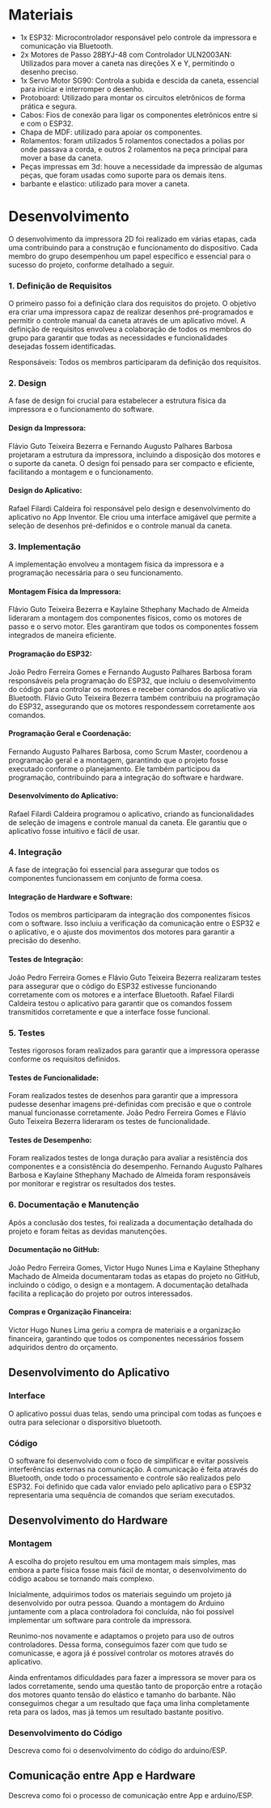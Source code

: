 
# Materiais

* 1x ESP32: Microcontrolador responsável pelo controle da impressora e comunicação via Bluetooth.
* 2x Motores de Passo 28BYJ-48 com Controlador ULN2003AN: Utilizados para mover a caneta nas direções X e Y, permitindo o desenho preciso.
* 1x Servo Motor SG90: Controla a subida e descida da caneta, essencial para iniciar e interromper o desenho.
* Protoboard: Utilizado para montar os circuitos eletrônicos de forma prática e segura.
* Cabos: Fios de conexão para ligar os componentes eletrônicos entre si e com o ESP32.
* Chapa de MDF: utilizado para apoiar os componentes.
* Rolamentos: foram utilizados 5 rolamentos conectados a polias por onde passava a corda, e outros 2 rolamentos na peça principal para mover a base da caneta.
* Peças impressas em 3d: houve a necessidade da impressão de algumas peças, que foram usadas como suporte para os demais itens.
* barbante e elastico: utilizado para mover a caneta.

# Desenvolvimento

 O desenvolvimento da impressora 2D foi realizado em várias etapas, cada uma contribuindo para a construção e funcionamento do dispositivo. Cada membro do grupo desempenhou um papel específico e essencial para o sucesso do projeto, conforme detalhado a seguir.

### 1. Definição de Requisitos
 O primeiro passo foi a definição clara dos requisitos do projeto. O objetivo era criar uma impressora capaz de realizar desenhos pré-programados e permitir o controle manual da caneta através de um aplicativo móvel. A definição de requisitos envolveu a colaboração de todos os membros do grupo para garantir que todas as necessidades e funcionalidades desejadas fossem identificadas.

Responsáveis: Todos os membros participaram da definição dos requisitos.

### 2. Design
A fase de design foi crucial para estabelecer a estrutura física da impressora e o funcionamento do software.

#### Design da Impressora: 
Flávio Guto Teixeira Bezerra e Fernando Augusto Palhares Barbosa projetaram a estrutura da impressora, incluindo a disposição dos motores e o suporte da caneta. O design foi pensado para ser compacto e eficiente, facilitando a montagem e o funcionamento.

#### Design do Aplicativo: 
Rafael Filardi Caldeira foi responsável pelo design e desenvolvimento do aplicativo no App Inventor. Ele criou uma interface amigável que permite a seleção de desenhos pré-definidos e o controle manual da caneta.

### 3. Implementação
A implementação envolveu a montagem física da impressora e a programação necessária para o seu funcionamento.

#### Montagem Física da Impressora: 
Flávio Guto Teixeira Bezerra e Kaylaine Sthephany Machado de Almeida lideraram a montagem dos componentes físicos, como os motores de passo e o servo motor. Eles garantiram que todos os componentes fossem integrados de maneira eficiente.

#### Programação do ESP32: 
João Pedro Ferreira Gomes e Fernando Augusto Palhares Barbosa foram responsáveis pela programação do ESP32, que incluiu o desenvolvimento do código para controlar os motores e receber comandos do aplicativo via Bluetooth. Flávio Guto Teixeira Bezerra também contribuiu na programação do ESP32, assegurando que os motores respondessem corretamente aos comandos.

#### Programação Geral e Coordenação: 
Fernando Augusto Palhares Barbosa, como Scrum Master, coordenou a programação geral e a montagem, garantindo que o projeto fosse executado conforme o planejamento. Ele também participou da programação, contribuindo para a integração do software e hardware.

#### Desenvolvimento do Aplicativo: 
Rafael Filardi Caldeira programou o aplicativo, criando as funcionalidades de seleção de imagens e controle manual da caneta. Ele garantiu que o aplicativo fosse intuitivo e fácil de usar.

### 4. Integração
A fase de integração foi essencial para assegurar que todos os componentes funcionassem em conjunto de forma coesa.

#### Integração de Hardware e Software: 
Todos os membros participaram da integração dos componentes físicos com o software. Isso incluiu a verificação da comunicação entre o ESP32 e o aplicativo, e o ajuste dos movimentos dos motores para garantir a precisão do desenho.

#### Testes de Integração: 
João Pedro Ferreira Gomes e Flávio Guto Teixeira Bezerra realizaram testes para assegurar que o código do ESP32 estivesse funcionando corretamente com os motores e a interface Bluetooth. Rafael Filardi Caldeira testou o aplicativo para garantir que os comandos fossem transmitidos corretamente e que a interface fosse funcional.

### 5. Testes
Testes rigorosos foram realizados para garantir que a impressora operasse conforme os requisitos definidos.

#### Testes de Funcionalidade:
Foram realizados testes de desenhos para garantir que a impressora pudesse desenhar imagens pré-definidas com precisão e que o controle manual funcionasse corretamente. João Pedro Ferreira Gomes e Flávio Guto Teixeira Bezerra lideraram os testes de funcionalidade.

#### Testes de Desempenho: 
Foram realizados testes de longa duração para avaliar a resistência dos componentes e a consistência do desempenho. Fernando Augusto Palhares Barbosa e Kaylaine Sthephany Machado de Almeida foram responsáveis por monitorar e registrar os resultados dos testes.

### 6. Documentação e Manutenção
Após a conclusão dos testes, foi realizada a documentação detalhada do projeto e foram feitas as devidas manutenções.

#### Documentação no GitHub: 
João Pedro Ferreira Gomes, Victor Hugo Nunes Lima e Kaylaine Sthephany Machado de Almeida documentaram todas as etapas do projeto no GitHub, incluindo o código, o design e a montagem. A documentação detalhada facilita a replicação do projeto por outros interessados.

#### Compras e Organização Financeira:
Victor Hugo Nunes Lima geriu a compra de materiais e a organização financeira, garantindo que todos os componentes necessários fossem adquiridos dentro do orçamento.

## Desenvolvimento do Aplicativo

### Interface

O aplicativo possui duas telas, sendo uma principal com todas as funçoes e outra para selecionar o disporsitivo bluetooth.

### Código

O software foi desenvolvido com o foco de simplificar e evitar possíveis interferências externas na comunicação. A comunicação é feita através do Bluetooth, onde todo o processamento e controle são realizados pelo ESP32. Foi definido que cada valor enviado pelo aplicativo para o ESP32 representaria uma sequência de comandos que seriam executados.

## Desenvolvimento do Hardware

### Montagem

A escolha do projeto resultou em uma montagem mais simples, mas embora a parte física fosse mais fácil de montar, o desenvolvimento do código acabou se tornando mais complexo.

Inicialmente, adquirimos todos os materiais seguindo um projeto já desenvolvido por outra pessoa. Quando a montagem do Arduino juntamente com a placa controladora foi concluída, não foi possível implementar um software para controle da impressora.

Reunimo-nos novamente e adaptamos o projeto para uso de outros controladores. Dessa forma, conseguimos fazer com que tudo se comunicasse, e agora já é possível controlar os motores através do aplicativo.

Ainda enfrentamos dificuldades para fazer a impressora se mover para os lados corretamente, sendo uma questão tanto de proporção entre a rotação dos motores quanto tensão do elástico e tamanho do barbante. Não conseguimos chegar a um resultado que faça uma linha completamente reta para os lados, mas já temos um resultado bastante positivo.

### Desenvolvimento do Código

Descreva como foi o desenvolvimento do código do arduino/ESP.

## Comunicação entre App e Hardware

Descreva como foi o processo de comunicação entre App e arduino/ESP.
